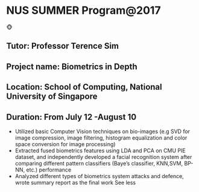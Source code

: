 # NUS SUMMER Program@2017
:monkey_face:

## Tutor: Professor Terence Sim
## Project name: Biometrics in Depth
## Location: School of Computing, National University of Singapore
## Duration: From July 12 -August 10 


- Utilized basic Computer Vision techniques on bio-images (e.g SVD for image compression, image filtering, histogram equalization and color space conversion for image processing)
- Extracted fused biometrics features using LDA and PCA on CMU PIE dataset, and independently developed a facial recognition system after comparing different pattern classifiers (Baye’s classifier, KNN,SVM, BP-NN, etc.) performance
- Analyzed different types of biometrics system attacks and defence, wrote summary report as the final work See less
